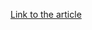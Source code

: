 [Link to the article](https://thehackernews.com/2025/08/researchers-find-vs-code-flaw-allowing.html)
